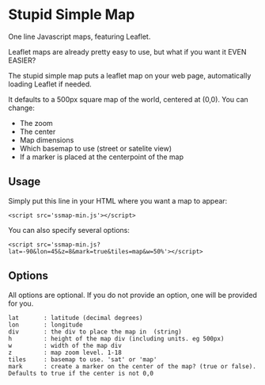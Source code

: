 Stupid Simple Map
=================

One line Javascript maps, featuring Leaflet.

Leaflet maps are already pretty easy to use, but what if you want it EVEN EASIER?

The stupid simple map puts a leaflet map on your web page, automatically loading Leaflet if needed.

It defaults to a 500px square map of the world, centered at (0,0). You can change:

 * The zoom
 * The center
 * Map dimensions
 * Which basemap to use (street or satelite view)
 * If a marker is placed at the centerpoint of the map


Usage
-----

Simply put this line in your HTML where you want a map to appear:

    <script src='ssmap-min.js'></script>

You can also specify several options:

    <script src='ssmap-min.js?lat=-90&lon=45&z=8&mark=true&tiles=map&w=50%'></script>

Options
-------

All options are optional. If you do not provide an option, one will be provided for you.

    lat       : latitude (decimal degrees)
    lon       : longitude
    div       : the div to place the map in  (string)
    h         : height of the map div (including units. eg 500px)
    w         : width of the map div
    z         : map zoom level. 1-18
    tiles     : basemap to use. 'sat' or 'map'
    mark      : create a marker on the center of the map? (true or false). Defaults to true if the center is not 0,0

